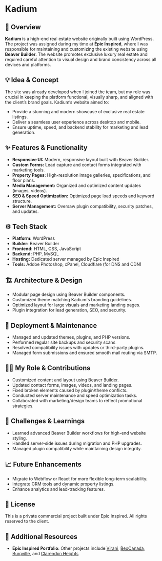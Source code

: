 # Kadium

## 🧭 Overview
**Kadium** is a high-end real estate website originally built using WordPress. The project was assigned during my time at **Epic Inspired**, where I was responsible for maintaining and customizing the existing website using **Beaver Builder**. The website promotes exclusive luxury real estate and required careful attention to visual design and brand consistency across all devices and platforms.

## 💡 Idea & Concept
The site was already developed when I joined the team, but my role was crucial in keeping the platform functional, visually sharp, and aligned with the client’s brand goals. Kadium’s website aimed to:
- Provide a stunning and modern showcase of exclusive real estate listings.
- Deliver a seamless user experience across desktop and mobile.
- Ensure uptime, speed, and backend stability for marketing and lead generation.

## ✨ Features & Functionality
- **Responsive UI:** Modern, responsive layout built with Beaver Builder.
- **Custom Forms:** Lead capture and contact forms integrated with marketing tools.
- **Property Pages:** High-resolution image galleries, specifications, and floor plans.
- **Media Management:** Organized and optimized content updates (images, videos).
- **SEO & Speed Optimization:** Optimized page load speeds and keyword structure.
- **Server Management:** Oversaw plugin compatibility, security patches, and updates.

## ⚙️ Tech Stack
- **Platform:** WordPress
- **Builder:** Beaver Builder
- **Frontend:** HTML, CSS, JavaScript
- **Backend:** PHP, MySQL
- **Hosting:** Dedicated server managed by Epic Inspired
- **Tools:** Adobe Photoshop, cPanel, Cloudflare (for DNS and CDN)

## 🏗 Architecture & Design
- Modular page design using Beaver Builder components.
- Customized theme matching Kadium's branding guidelines.
- Optimized layout for large visuals and marketing landing pages.
- Plugin integration for lead generation, SEO, and security.

## 🚀 Deployment & Maintenance
- Managed and updated themes, plugins, and PHP versions.
- Performed regular site backups and security scans.
- Resolved compatibility issues with updates or third-party plugins.
- Managed form submissions and ensured smooth mail routing via SMTP.

## 🧑‍💻 My Role & Contributions
- Customized content and layout using Beaver Builder.
- Updated contact forms, images, videos, and landing pages.
- Fixed broken elements caused by plugin/theme conflicts.
- Conducted server maintenance and speed optimization tasks.
- Collaborated with marketing/design teams to reflect promotional strategies.

## 🧗 Challenges & Learnings
- Learned advanced Beaver Builder workflows for high-end website styling.
- Handled server-side issues during migration and PHP upgrades.
- Managed plugin compatibility while maintaining design integrity.

## 📈 Future Enhancements
- Migrate to Webflow or React for more flexible long-term scalability.
- Integrate CRM tools and dynamic property listings.
- Enhance analytics and lead-tracking features.

## 🪪 License
This is a private commercial project built under Epic Inspired. All rights reserved to the client.

## 🔗 Additional Resources
- **Epic Inspired Portfolio:** Other projects include [Virani](#), [BeoCanada](#), [Burqville](#), and [Clarendon Heights](#)